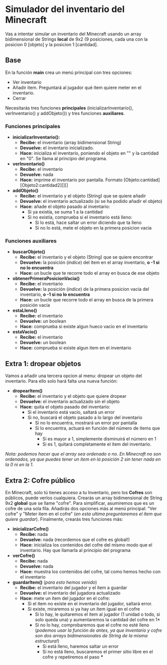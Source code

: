 
# Simulador del inventario del Minecraft
Vas a intentar simular un inventario del Minecraft usando un array bidimensional de Strings **local** de 9x2 (9 posiciones, cada una con la posicion 0 \[objeto\] y la posicion 1 \[cantidad\].
## Base
En la función **main** crea un menú principal con tres opciones:
- Ver inventario
- Añadir item. Preguntará al jugador qué ítem quiere meter en el inventario.
- Cerrar

Necesitarás tres funciones **principales** (inicializarInventario(), verInventario() y addObjeto()) y tres funciones **auxiliares**.
### Funciones principales
* **inicializarInventario():**
  * **Recibe:** el inventario (array bidimensional String)
  * **Devuelve:** el inventario inicializado.
  * **Hace:** inicializa el inventario, poniendo el objeto en "" y la cantidad en "0". Se llama al principio del programa.
* **verInventario()**
  * **Recibe:** el inventario
  * **Devuelve:** nada
  * **Hace:** imprime el inventario por pantalla. Formato \[Objeto:cantidad\]\[Objeto2:cantidad2\]\[\]\[\]
* **addObjeto()**
  * **Recibe:** el inventario y el objeto (String) que se quiere añadir
  * **Devuelve:** el inventario actualizado (si se ha podido añadir el objeto)
  * **Hace:** añade el objeto pasado al inventario:
    * Si ya existía, se suma 1 a la cantidad
    * Si no existía, comprueba si el inventario está lleno:
      * Si lo está, hace saltar un error diciendo que ta lleno
      * Si no lo está, mete el objeto en la primera posicion vacia
### Funciones auxiliares
* **buscarObjeto()**
  * **Recibe:** el inventario y el objeto (String) que se quiere encontrar
  * **Devuelve:** la posición (*índice*) del ítem en el array inventario, **o -1 si no lo encuentra**
  * **Hace:** un bucle que te recorre todo el array en busca de ese objeto
* **obtenerPrimeraPosicionVacia()**
  * **Recibe:** el inventario
  * **Devuelve:** la posición (*índice*) de la primera posicion vacía del inventario, **o -1 si no lo encuentra**
  * **Hace:** un bucle que recorre todo el array en busca de la primera posición vacía
* **estaLleno()**
  * **Recibe:** el inventario
  * **Devuelve:** un boolean
  * **Hace:** comprueba si existe algun hueco vacio en el inventario
* **estaVacio()**
  * **Recibe:** el inventario
  * **Devuelve:** un boolean
  * **Hace:** comprueba si existe algun item en el inventario

## Extra 1: dropear objetos
Vamos a añadir una tercera opcion al menu: dropear un objeto del inventario. Para ello solo hará falta una nueva función:
* **dropearItem()**
  * **Recibe:** el inventario y el objeto que quiere dropear
  * **Devuelve:** el inventario actualizado sin el objeto
  * **Hace:** quita el objeto pasado del inventario:
    * Si el inventario está vacío, saltará un error
    * Si no, buscará el objeto pasado a lo largo del inventario
      * Si no lo encuentra, mostrará un error por pantalla
      * Si lo encuentra, actuará en función del número de ítems que hay
        * Si es mayor a 1, simplemente disminuirá el número en 1
        * Si es 1, quitará completamente el ítem del inventario.

*Nota: podemos hacer que el array sea ordenado o no. En Minecraft no son ordenados, ya que puedes tener un ítem en la posición 2 sin tener nada en la 0 ni en la 1.*  

## Extra 2: Cofre público
En Minecraft, solo tú tienes acceso a tu Inventario, pero los **Cofres** son públicos, puede verlos cualquiera. Crearás un array bidimensional de String 9x2 **global** que se llame "cofre". Para simplificar, asumiremos que es un cofre de una sola fila.
Añadirás dos opciones más al menú principal: "Ver cofre" y "Meter item en el cofre" (*en esta ultima preguntaremos el ítem que quiere guardar*). Finalmente, crearás tres funciones más:
* **inicializarCofre()**
  * **Recibe:** nada
  * **Devuelve:** nada (recordemos que el cofre es global!)
  * **Hace:** inicializa los contenidos del cofre del mismo modo que el inventario. Hay que llamarla al principio del programa
* **verCofre()**
  * **Recibe:** nada
  * **Devuelve:** nada
  * **Hace:** muestra los contenidos del cofre, tal como hemos hecho con el inventario
* **guardarItem()** (*para esto hemos venido*)
  * **Recibe:** el inventario del jugador y el ítem a guardar
  * **Devuelve:** el inventario del jugadora actualizado
  * **Hace:** mete un ítem del jugador en el cofre:
    * Si el ítem no existe en el inventario del jugador, saltará error.
    * Si existe, miraremos si ya hay un ítem igual en el cofre
      * Si lo hay, le quitaremos el ítem al jugador (1 unidad o todo, si solo queda una) y aumentaremos la cantidad del cofre en 1\*
      * Si no lo hay, comprobaremos que el cofre no esté lleno (*podemos usar la función de antes, ya que inventario y cofre son dos arrays bidimensionales de String de la misma estructura!*)
        * Si está lleno, haremos saltar un error
        * Si no está lleno, buscaremos el primer sitio libre en el cofre y repetiremos el paso **\***
